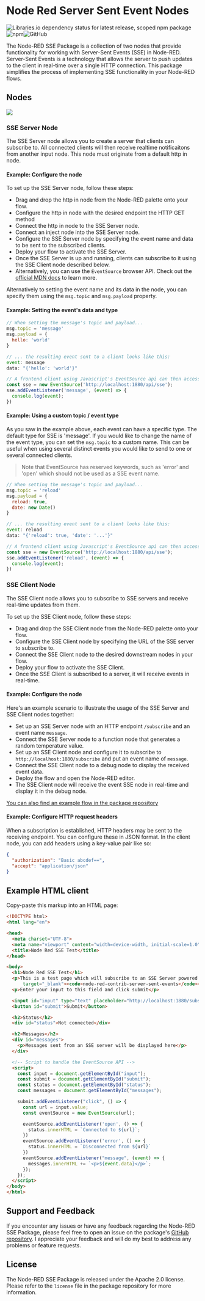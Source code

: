 # Node Red Server Sent Event Nodes

<img alt="Libraries.io dependency status for latest release, scoped npm package" src="https://img.shields.io/librariesio/release/npm/@tq-bit/node-red-contrib-server-sent-events?style=plastic"><img alt="npm" src="https://img.shields.io/npm/dt/@tq-bit/node-red-contrib-server-sent-events?style=plastic"><img alt="GitHub" src="https://img.shields.io/github/license/tq-bit/node-red-contrib-server-sent-events?style=plastic">

The Node-RED SSE Package is a collection of two nodes that provide functionality for working with Server-Sent Events (SSE) in Node-RED. Server-Sent Events is a technology that allows the server to push updates to the client in real-time over a single HTTP connection. This package simplifies the process of implementing SSE functionality in your Node-RED flows.

## Nodes

![](.github/assets/example1.png)

### SSE Server Node

The SSE Server node allows you to create a server that clients can subscribe to. All connected clients will then receive realtime notificaitons from another input node. This node must originate from a default http in node.

#### Example: Configure the node

To set up the SSE Server node, follow these steps:

- Drag and drop the http in node from the Node-RED palette onto your flow.
- Configure the http in node with the desired endpoint the HTTP GET method
- Connect the http in node to the SSE Server node.
- Connect an inject node into the SSE Server node.
- Configure the SSE Server node by specifying the event name and data to be sent to the subscribed clients.
- Deploy your flow to activate the SSE Server.
- Once the SSE Server is up and running, clients can subscribe to it using the SSE Client node described below.
- Alternatively, you can use the `EventSource` browser API. Check out the [official MDN docs](https://developer.mozilla.org/en-US/docs/Web/API/Server-sent_events) to learn more.

Alternatively to setting the event name and its data in the node, you can specify them using the `msg.topic` and `msg.payload` property.

#### Example: Setting the event's data and type

```js
// When setting the message's topic and payload...
msg.topic = 'message'
msg.payload = {
  hello: 'world'
}

// ... the resulting event sent to a client looks like this:
event: message
data: "{'hello': 'world'}"

// A frontend client using Javascript's EventSource api can then access this message like so:
const sse = new EventSource('http://localhost:1880/api/sse');
sse.addEventListener('message', (event) => {
  console.log(event);
})
```

#### Example: Using a custom topic / event type

As you saw in the example above, each event can have a specific type. The default type for SSE is 'message'. If you would like to change the name of the event type, you can set the `msg.topic` to a custom name. This can be useful when using several distinct events you would like to send to one or several connected clients.

> Note that EventSource has reserved keywords, such as 'error' and 'open' which should not be used as a SSE event name.

```js
// When setting the message's topic and payload...
msg.topic = 'reload'
msg.payload = {
  reload: true,
  date: new Date()
}

// ... the resulting event sent to a client looks like this:
event: reload
data: "{'reload': true, 'date': '...'}"

// A frontend client using Javascript's EventSource api can then access this message like so:
const sse = new EventSource('http://localhost:1880/api/sse');
sse.addEventListener('reload', (event) => {
  console.log(event);
})
```


### SSE Client Node

The SSE Client node allows you to subscribe to SSE servers and receive real-time updates from them.

To set up the SSE Client node, follow these steps:

- Drag and drop the SSE Client node from the Node-RED palette onto your flow.
- Configure the SSE Client node by specifying the URL of the SSE server to subscribe to.
- Connect the SSE Client node to the desired downstream nodes in your flow.
- Deploy your flow to activate the SSE Client.
- Once the SSE Client is subscribed to a server, it will receive events in real-time.

#### Example: Configure the node

Here's an example scenario to illustrate the usage of the SSE Server and SSE Client nodes together:

- Set up an SSE Server node with an HTTP endpoint `/subscribe` and an event name `message`.
- Connect the SSE Server node to a function node that generates a random temperature value.
- Set up an SSE Client node and configure it to subscribe to `http://localhost:1880/subscribe` and put an event name of `message`.
- Connect the SSE Client node to a debug node to display the received event data.
- Deploy the flow and open the Node-RED editor.
- The SSE Client node will receive the event SSE node in real-time and display it in the debug node.

[You can also find an example flow in the package repository](https://github.com/tq-bit/node-red-contrib-server-sent-events/blob/master/examples/example1.jsons)

#### Example: Configure HTTP request headers

When a subscription is established, HTTP headers may be sent to the receiving endpoint. You can configure these in JSON format.
In the client node, you can add headers using a key-value pair like so:

```json
{
  "authorization": "Basic abcdef==",
  "accept": "application/json"
}
```

## Example HTML client

Copy-paste this markup into an HTML page:

```html
<!DOCTYPE html>
<html lang="en">

<head>
  <meta charset="UTF-8">
  <meta name="viewport" content="width=device-width, initial-scale=1.0">
  <title>Node Red SSE Test</title>
</head>

<body>
  <h1>Node Red SSE Test</h1>
  <p>This is a test page which will subscribe to an SSE Server powered by <a href="https://www.npmjs.com/package/@tq-bit/node-red-contrib-server-sent-events"
      target="_blank"><code>node-red-contrib-server-sent-events</code></a></p>
  <p>Enter your input to this field and click submit</p>

  <input id="input" type="text" placeholder="http://localhost:1880/subscribe" />
  <button id="submit">Submit</button>

  <h2>Status</h2>
  <div id="status">Not connected</div>

  <h2>Messages</h2>
  <div id="messages">
    <p>Messages sent from an SSE server will be displayed here</p>
  </div>

  <!-- Script to handle the EventSource API -->
  <script>
    const input = document.getElementById("input");
    const submit = document.getElementById("submit");
    const status = document.getElementById("status");
    const messages = document.getElementById("messages");

    submit.addEventListener("click", () => {
      const url = input.value;
      const eventSource = new EventSource(url);

      eventSource.addEventListener('open', () => {
        status.innerHTML = `Connected to ${url}`;
      })
      eventSource.addEventListener('error', () => {
        status.innerHTML = `Disconnected from ${url}`
      })
      eventSource.addEventListener("message", (event) => {
        messages.innerHTML += `<p>${event.data}</p>`;
      });
    });
  </script>
</body>
</html>
```

## Support and Feedback

If you encounter any issues or have any feedback regarding the Node-RED SSE Package, please feel free to open an issue on the package's [GitHub repository](https://github.com/tq-bit/node-red-contrib-server-sent-events). I appreciate your feedback and will do my best to address any problems or feature requests.

## License

The Node-RED SSE Package is released under the Apache 2.0 license. Please refer to the `license` file in the package repository for more information.
